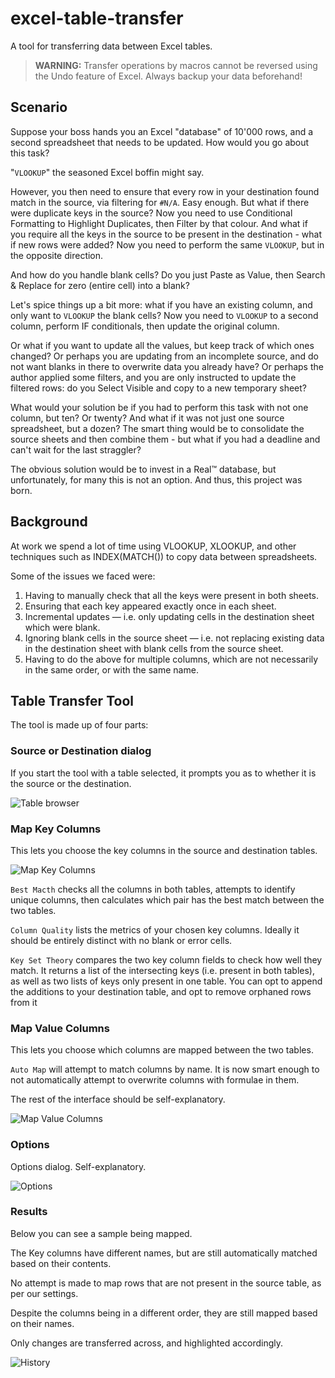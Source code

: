 # excel-table-transfer
A tool for transferring data between Excel tables.

> **WARNING:** Transfer operations by macros cannot be reversed using the Undo feature of Excel. Always backup your data beforehand!

## Scenario

Suppose your boss hands you an Excel "database" of 10'000 rows, and a second spreadsheet that needs to be updated. How would you go about this task?

"`VLOOKUP`" the seasoned Excel boffin might say. 

However, you then need to ensure that every row in your destination found match in the source, via filtering for `#N/A`. Easy enough. But what if there were duplicate keys in the source? Now you need to use Conditional Formatting to Highlight Duplicates, then Filter by that colour. And what if you require all the keys in the source to be present in the destination - what if new rows were added? Now you need to perform the same `VLOOKUP`, but in the opposite direction.

And how do you handle blank cells? Do you just Paste as Value, then Search & Replace for zero (entire cell) into a blank?

Let's spice things up a bit more: what if you have an existing column, and only want to `VLOOKUP` the blank cells? Now you need to `VLOOKUP` to a second column, perform IF conditionals, then update the original column. 

Or what if you want to update all the values, but keep track of which ones changed? Or perhaps you are updating from an incomplete source, and do not want blanks in there to overwrite data you already have? Or perhaps the author applied some filters, and you are only instructed to update the filtered rows: do you Select Visible and copy to a new temporary sheet?

What would your solution be if you had to perform this task with not one column, but ten? Or twenty? And what if it was not just one source spreadsheet, but a dozen? The smart thing would be to consolidate the source sheets and then combine them - but what if you had a deadline and can't wait for the last straggler?

The obvious solution would be to invest in a Real:tm: database, but unfortunately, for many this is not an option. And thus, this project was born.
## Background
At work we spend a lot of time using VLOOKUP, XLOOKUP, and other techniques such as INDEX(MATCH()) to copy data between spreadsheets. 

Some of the issues we faced were:

1. Having to manually check that all the keys were present in both sheets.
2. Ensuring that each key appeared exactly once in each sheet.
3. Incremental updates — i.e. only updating cells in the destination sheet which were blank.
4. Ignoring blank cells in the source sheet — i.e. not replacing existing data in the destination sheet with blank cells from the source sheet.
5. Having to do the above for multiple columns, which are not necessarily in the same order, or with the same name.

## Table Transfer Tool

The tool is made up of four parts:

### Source or Destination dialog

If you start the tool with a table selected, it prompts you as to whether it is the source or the destination.

![Table browser](images/src_or_dst.png)

### Map Key Columns

This lets you choose the key columns in the source and destination tables.

![Map Key Columns](images/key_mapper.png)

`Best Macth` checks all the columns in both tables, attempts to identify unique columns, then calculates which pair has the best match between the two tables.

`Column Quality` lists the metrics of your chosen key columns. Ideally it should be entirely distinct with no blank or error cells.

`Key Set Theory` compares the two key column fields to check how well they match. It returns a list of the intersecting keys (i.e. present in both tables), as well as two lists of keys only present in one table. You can opt to append the additions to your destination table, and opt to remove orphaned rows from it


### Map Value Columns

This lets you choose which columns are mapped between the two tables. 

`Auto Map` will attempt to match columns by name. It is now smart enough to not automatically attempt to overwrite columns with formulae in them.

The rest of the interface should be self-explanatory.

![Map Value Columns](images/value_mapper.png)

### Options

Options dialog. Self-explanatory.

![Options](images/options.png)

### Results

Below you can see a sample being mapped. 

The Key columns have different names, but are still automatically matched based on their contents.

No attempt is made to map rows that are not present in the source table, as per our settings.

Despite the columns being in a different order, they are still mapped based on their names.

Only changes are transferred across, and highlighted accordingly.

![History](images/results.png)

